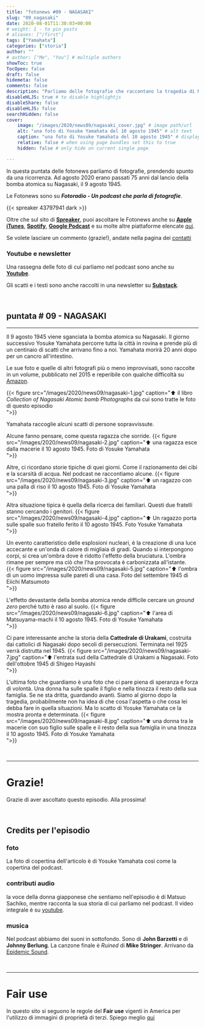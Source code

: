 ```yaml
---
title: "fotonews #09 - NAGASAKI"
slug: "09_nagasaki"
date: 2020-08-01T11:30:03+00:00
# weight: 1 - to pin posts
# aliases: ["/first"]
tags: ["Yamahata"]
categories: ["storia"]
author: ""
# author: ["Me", "You"] # multiple authors
showToc: true
TocOpen: false
draft: false
hidemeta: false
comments: false
description: "Parliamo delle fotografie che raccontano la tragedia di Nagasaki"
disableHLJS: true # to disable highlightjs
disableShare: false
disableHLJS: false
searchHidden: false
cover:
    image: "/images/2020/news09/nagasaki_cover.jpg" # image path/url
    alt: "una foto di Yosuke Yamahata del 10 agosto 1945" # alt text
    caption: "una foto di Yosuke Yamahata del 10 agosto 1945" # display caption under cover
    relative: false # when using page bundles set this to true
    hidden: false # only hide on current single page

---
```



In questa puntata delle fotonews parliamo di fotografie, prendendo spunto da una ricorrenza. Ad agosto 2020 erano passati 75 anni dal lancio della bomba atomica su Nagasaki, il 9 agosto 1945.

<!--more-->

Le Fotonews sono su **_Fotoradio - Un podcast che parla di fotografie_**.

{{< spreaker 43797941 dark >}}

Oltre che sul sito di [**Spreaker**](https://links.fotoradio.info/spreaker), puoi ascoltare le Fotonews anche su [**Apple iTunes**](https://links.fotoradio.info/apple), [**Spotify**](https://links.fotoradio.info/spotify), [**Google Podcast**](https://links.fotoradio.info/google) e su molte altre piattaforme elencate [qui](/static_page/listen/).

Se volete lasciare un commento (grazie!), andate nella pagina dei [contatti](/contact/)
<br>


### Youtube e newsletter

Una rassegna delle foto di cui parliamo nel podcast sono anche su [**Youtube**](https://youtu.be/ayEC_NGJGxY).

Gli scatti e i testi sono anche raccolti in una newsletter su [**Substack**](https://fotoradio.substack.com/">link</a>).

<br>


## puntata # 09 - NAGASAKI
- - -

Il 9 agosto 1945 viene sganciata la bomba atomica su Nagasaki.
Il giorno successivo Yosuke Yamahata percorre tutta la città in rovina e prende più di un centinaio di scatti che arrivano fino a noi. Yamahata morirà 20 anni dopo per un cancro all'intestino.

Le sue foto e quelle di altri fotografi più o meno improvvisati, sono raccolte in un volume, pubblicato nel 2015 e reperibile con qualche difficoltà su [Amazon](https://www.amazon.co.uk/gp/product/4585270248/ref=ppx_yo_dt_b_asin_title_o09_s00?ie=UTF8&psc=1).

{{< figure src="/images/2020/news09/nagasaki-1.jpg" caption="⬆︎ il libro _Collection of Nagasaki Atomic bomb Photographs_ da cui sono tratte le foto di questo episodio</br> ">}}

Yamahata raccoglie alcuni scatti di persone sopravvissute.

Alcune fanno pensare, come questa ragazza che sorride.
{{< figure src="/images/2020/news09/nagasaki-2.jpg" caption="⬆︎ una ragazza esce dalla macerie il 10 agosto 1945. Foto di Yosuke Yamahata</br> ">}}

Altre, ci ricordano storie tipiche di quei giorni. Come il razionamento dei cibi e la scarsità di acqua. Nel podcast ne raccontiamo alcune.
{{< figure src="/images/2020/news09/nagasaki-3.jpg" caption="⬆︎ un ragazzo con una palla di riso il 10 agosto  1945. Foto di Yosuke Yamahata</br> ">}}

Altra situazione tipica è quella della ricerca dei familiari. Questi due fratelli stanno cercando i genitori.
{{< figure src="/images/2020/news09/nagasaki-4.jpg" caption="⬆︎ Un ragazzo porta sulle spalle suo fratello ferito il 10 agosto 1945. Foto Yosuke Yamahata</br> ">}}

Un evento caratteristico delle esplosioni nucleari, è la creazione di una luce accecante e un'onda di calore di migliaia di gradi. Quando si interpongono corpi, si crea un'ombra dove è ridotto l'effetto della bruciatura.
L'ombra rimane per sempre ma ciò che l'ha provocata è carbonizzata all'istante.  
{{< figure src="/images/2020/news09/nagasaki-5.jpg" caption="⬆︎ l'ombra di un uomo impressa sulle pareti di una casa. Foto del settembre 1945 di Eiichi Matsumoto</br> ">}}

L'effetto devastante della bomba atomica rende difficile cercare un _ground zero_ perché tutto è raso al suolo.
{{< figure src="/images/2020/news09/nagasaki-6.jpg" caption="⬆︎ l'area di Matsuyama-machi il 10 agosto 1945. Foto di Yosuke Yamahata</br> ">}}

Ci pare interessante anche la storia della **Cattedrale di Urakami**, costruita dai cattolici di Nagasaki dopo secoli di persecuzioni. Terminata nel 1925 verrà distrutta nel 1945.
{{< figure src="/images/2020/news09/nagasaki-7.jpg" caption="⬆︎ l'entrata sud della Cattedrale di Urakami a Nagasaki. Foto dell'ottobre 1945 di Shigeo Hayashi</br> ">}}

L'ultima foto che guardiamo è una foto che ci pare piena di speranza e forza di volontà. Una donna ha sulle spalle il figlio e nella tinozza il resto della sua famiglia. Se ne sta dritta, guardando avanti. Siamo al giorno dopo la tragedia, probabilmente non ha idea di che cosa l'aspetta o che cosa lei debba fare in quella situazioni. Ma lo scatto di Yosuke Yamahata ce la mostra pronta e determinata.
{{< figure src="/images/2020/news09/nagasaki-8.jpg" caption="⬆︎ una donna tra le macerie con suo figlio sulle spalle e il resto della sua famiglia in una tinozza il 10 agosto 1945. Foto di Yosuke Yamahata</br> ">}}

</br>

- - -

# Grazie!

Grazie di aver ascoltato questo episodio. Alla prossima!

</br>

<!--
- - -
### Contributi audio


In questa puntata delle Fotonews abbiamo anche dei contributi audio, tutti reperibili in forma integrale su Youtube.

* un brano tratto dal discorso _The ballot or the bullet_ di **Malcom X**, 1964 - <a target="blank" href="https://www.youtube.com/watch?v=GML1ketVPmU">link</a>.</br>
Il testo integrale del discorso è stato anche pubblicato in diversi libri. Io l'ho ritrovato in _I diritti dei neri d'America_, Martin Luther King, Malcom X con una prefazione di Vittorio Zucconi, allegato nel 2011 a l'Espresso per la collana _La forza delle parole: le speranze di un secolo nei discorsi dei protagonisti_.

* il racconto di **Elizebeth Eckford**, una dei 9 ragazzi neri della Little Rock Central High School nel 1957 - <a target="blank" href="https://www.youtube.com/watch?v=CAPOvdOEYE8">link</a>

* il racconto di **Ruby Bridges**, bambina di 6 anni che ha interrotto la segregazione nelle scuole elementari di New Orleans nel 1960 - <a target="blank" href="https://www.youtube.com/watch?v=lyRH_LK8v5c">link</a>
</br>

-->


<!--
- - -

### Citazioni


- Fabrizio Gatti, con le immagini di Massimo Sestini, _Dimmi dove sei_, National Geographic Italia, giugno 2019

Le voci fuori campo sono tratte dal trailer del documentario di National Geographic Channel diretto da Jesús Garcés Lambert andato in onda il 20 giugno 2019 su Sky e poi boh.
</br>
-->

<!--
## Errata corrige
- - -


Nel podcast, dico che Raqqa è in Iraq mentre invece è in Siria.

</br>
-->


<!--
- - -

### Altri link

- La puntata di **Be My Diary** di Rossella Pivanti citata nell'episodio è ascoltabile a questo (<a target="blank" href="https://www.spreaker.com/user/bemydiary/bmd-s02e10-finito">link</a>)

-->

## Credits per l'episodio

### foto

La foto di copertina dell'articolo è di Yosuke Yamahata così come la copertina del podcast.

<!--
 e dell'episodio del podcast è di **Mike Von** via Unsplash (-> <a target="blank" href="https://unsplash.com/photos/wLY9bHf-KUU">link</a>)
-->

### contributi audio

la voce della donna giapponese che sentiamo nell'episodio è di Matsuo Sachiko, mentre racconta la sua storia di cui parliamo nel podcast. Il video integrale è su [youtube](https://www.youtube.com/watch?v=2aLU-3Z-r-g).

### musica

Nel podcast abbiamo dei suoni in sottofondo. Sono di **John Barzetti** e di **Johnny Berlung**. La canzone finale è _Ruined_ di **Mike Stringer**.
Arrivano da [Epidemic Sound](https://www.epidemicsound.com/).

</br>


- - -

# Fair use

In questo sito si seguono le regole del **Fair use** vigenti in America per l'utilizzo di immagini di proprietà di terzi. Spiego meglio [qui](/static_page/fair_use/)
